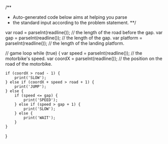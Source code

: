 /**
 * Auto-generated code below aims at helping you parse
 * the standard input according to the problem statement.
 **/

var road = parseInt(readline()); // the length of the road before the gap.
var gap = parseInt(readline()); // the length of the gap.
var platform = parseInt(readline()); // the length of the landing platform.

// game loop
while (true) {
    var speed = parseInt(readline()); // the motorbike's speed.
    var coordX = parseInt(readline()); // the position on the road of the motorbike.


    if (coordX > road - 1) {
        print('SLOW');
    } else if (coordX + speed > road + 1) {
        print('JUMP');
    } else {
        if (speed <= gap) {
            print('SPEED');
        } else if (speed > gap + 1) {
            print('SLOW');
        } else {
            print('WAIT');
        }
    }
}
